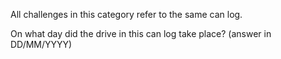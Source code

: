All challenges in this category refer to the same can log.

On what day did the drive in this can log take place? (answer in DD/MM/YYYY)
